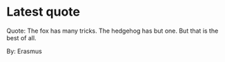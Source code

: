 # Latest quote 

Quote: The fox has many tricks. The hedgehog has but one. But that is the best of all. 

By: Erasmus